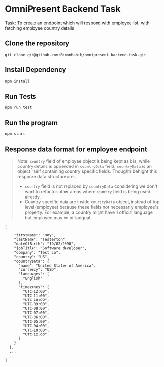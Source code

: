 # OmniPresent Backend Task

Task: To create an endpoint which will respond with employee list, with fetching employee country details

## Clone the repository
```
git clone git@github.com:RimonHabib/omnipresent-backend-task.git
```

## Install Dependency
```
npm install
```

## Run Tests
```
npm run test
```

## Run the program
```
npm start
```


## Response data format for employee endpoint

> Note: `country` field of employee object is being kept as it is, while country details is appended
> in `countryData` field. `countryData` is an object itself containing country specific fields.
> Thoughts behight this response data structure are...
> - `country` field is not replaced by `countryData` considering we don't want to refactor other areas where `country` field is being used already.
> - Country specific data are inside `countryData` object, instead of top level (employee) because these fields not necessarily employee's property. For example, a country might have 1 official language but employee may be bi-langual.


```
[
  
    "firstName": "Roy",
    "lastName": "Testerton",
    "dateOfBirth": "19/02/1990",
    "jobTitle": "Software developer",
    "company": "Test co",
    "country": "US",
    "countryData": {
      "name": "United States of America",
      "currency": "USD",
      "languages": [
        "English"
      ],
      "timezones": [
        "UTC-12:00",
        "UTC-11:00",
        "UTC-10:00",
        "UTC-09:00",
        "UTC-08:00",
        "UTC-07:00",
        "UTC-06:00",
        "UTC-05:00",
        "UTC-04:00",
        "UTC+10:00",
        "UTC+12:00"
      ]
    }
  },
  ...
  ...
]
  ```